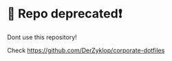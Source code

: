 # 🚫 Repo deprecated❗️

Dont use this repository!

Check https://github.com/DerZyklop/corporate-dotfiles
